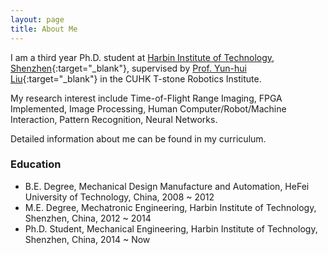 ```yaml
---
layout: page
title: About Me
---
```


I am a third year Ph.D. student at [Harbin Institute of Technology, Shenzhen](http://www.hitsz.edu.cn/){:target="_blank"}, supervised by [Prof. Yun-hui Liu](http://www.mae.cuhk.edu.hk/people/list.php?name=yhliu){:target="_blank"} in the CUHK T-stone Robotics Institute. 

My research interest include Time-of-Flight Range Imaging, FPGA Implemented, Image Processing, Human Computer/Robot/Machine Interaction, Pattern Recognition, Neural Networks.

Detailed information about me can be found in my curriculum.

### Education
* B.E. Degree, Mechanical Design Manufacture and Automation, HeFei University of Technology, China, 2008 ~ 2012
* M.E. Degree, Mechatronic Engineering, Harbin Institute of Technology, Shenzhen, China, 2012 ~ 2014
* Ph.D. Student, Mechanical Engineering, Harbin Institute of Technology, Shenzhen, China, 2014 ~ Now

